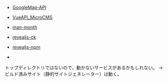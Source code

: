- [GoogleMap-API](https://shimajima-eiji.github.io/Hosting/GoogleMap-API)
- [VueAPI_MicroCMS](https://shimajima-eiji.github.io/Hosting/VueAPI_MicroCMS)
- [man-month](https://shimajima-eiji.github.io/Hosting/man-month)
- [revealjs-ck](https://shimajima-eiji.github.io/Hosting/revealjs-ck)
- [revealjs-npm](https://shimajima-eiji.github.io/Hosting/revealjs-npm)

- [](https://shimajima-eiji.github.io/Hosting/)

トップディレクトリではないので、動かないサービスがあるかもしれない。
→ビルド済みサイト（静的サイトジェネレーター）は動く。
